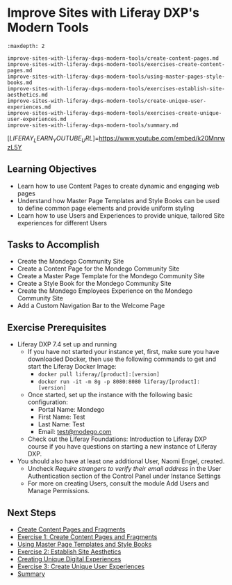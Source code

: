 # Improve Sites with Liferay DXP's Modern Tools 

```{toctree}
:maxdepth: 2

improve-sites-with-liferay-dxps-modern-tools/create-content-pages.md
improve-sites-with-liferay-dxps-modern-tools/exercises-create-content-pages.md
improve-sites-with-liferay-dxps-modern-tools/using-master-pages-style-books.md
improve-sites-with-liferay-dxps-modern-tools/exercises-establish-site-aesthetics.md
improve-sites-with-liferay-dxps-modern-tools/create-unique-user-experiences.md
improve-sites-with-liferay-dxps-modern-tools/exercises-create-unique-user-experiences.md
improve-sites-with-liferay-dxps-modern-tools/summary.md
```

[$LIFERAY_LEARN_YOUTUBE_URL$]=https://www.youtube.com/embed/k20MnrwzL5Y
  
## Learning Objectives

* Learn how to use Content Pages to create dynamic and engaging web pages
* Understand how Master Page Templates and Style Books can be used to define common page elements and provide uniform styling
* Learn how to use Users and Experiences to provide unique, tailored Site experiences for different Users
	
## Tasks to Accomplish 

* Create the Mondego Community Site
* Create a Content Page for the Mondego Community Site
* Create a Master Page Template for the Mondego Community Site
* Create a Style Book for the Mondego Community Site
* Create the Mondego Employees Experience on the Mondego Community Site
* Add a Custom Navigation Bar to the Welcome Page

## Exercise Prerequisites

* Liferay DXP 7.4 set up and running
    - If you have not started your instance yet, first, make sure you have downloaded Docker, then use the following commands to get and start the Liferay Docker Image: 
        * `docker pull liferay/[product]:[version]`
        * `docker run -it -m 8g -p 8080:8080 liferay/[product]:[version]`
   - Once started, set up the instance with the following basic configuration:
       * Portal Name: Mondego
       * First Name: Test
       * Last Name: Test
       * Email: test@modego.com
   - Check out the Liferay Foundations: Introduction to Liferay DXP course if you have questions on starting a new instance of Liferay DXP.
* You should also have at least one additional User, Naomi Engel, created.
   - Uncheck _Require strangers to verify their email address_ in the User Authentication section of the Control Panel under Instance Settings
   - For more on creating Users, consult the module Add Users and Manage Permissions.

## Next Steps

* [Create Content Pages and Fragments](./improve-sites-with-liferay-dxps-modern-tools/create-content-pages.md) 
* [Exercise 1: Create Content Pages and Fragments](./improve-sites-with-liferay-dxps-modern-tools/exercises-create-content-pages.md) 
* [Using Master Page Templates and Style Books](./improve-sites-with-liferay-dxps-modern-tools/using-master-pages-style-books.md) 
* [Exercise 2: Establish Site Aesthetics](./improve-sites-with-liferay-dxps-modern-tools/exercises-establish-site-aesthetics.md) 
* [Creating Unique Digital Experiences](./improve-sites-with-liferay-dxps-modern-tools/create-unique-user-experiences.md) 
* [Exercise 3: Create Unique User Experiences](./improve-sites-with-liferay-dxps-modern-tools/exercises-create-unique-user-experiences.md) 
* [Summary](./improve-sites-with-liferay-dxps-modern-tools/summary.md) 
